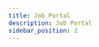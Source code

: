 ```yaml
---
title: Job Portal
description: Job Portal
sidebar_position: 2
---
```


<!-- @format -->

<!-- # Job Portal -->

